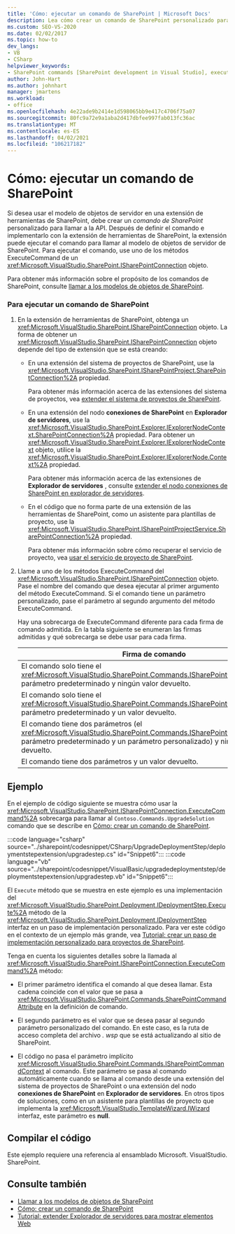 ```yaml
---
title: 'Cómo: ejecutar un comando de SharePoint | Microsoft Docs'
description: Lea cómo crear un comando de SharePoint personalizado para llamar a la API del modelo de objetos de servidor desde una extensión de herramientas de SharePoint.
ms.custom: SEO-VS-2020
ms.date: 02/02/2017
ms.topic: how-to
dev_langs:
- VB
- CSharp
helpviewer_keywords:
- SharePoint commands [SharePoint development in Visual Studio], executing
author: John-Hart
ms.author: johnhart
manager: jmartens
ms.workload:
- office
ms.openlocfilehash: 4e22ade9b2414e1d598065bb9e417c4706f75a07
ms.sourcegitcommit: 80fc9a72e9a1aba2d417dbfee997fab013fc36ac
ms.translationtype: MT
ms.contentlocale: es-ES
ms.lasthandoff: 04/02/2021
ms.locfileid: "106217182"
---
```

# <a name="how-to-execute-a-sharepoint-command"></a>Cómo: ejecutar un comando de SharePoint
  Si desea usar el modelo de objetos de servidor en una extensión de herramientas de SharePoint, debe crear un *comando de SharePoint* personalizado para llamar a la API. Después de definir el comando e implementarlo con la extensión de herramientas de SharePoint, la extensión puede ejecutar el comando para llamar al modelo de objetos de servidor de SharePoint. Para ejecutar el comando, use uno de los métodos ExecuteCommand de un <xref:Microsoft.VisualStudio.SharePoint.ISharePointConnection> objeto.

 Para obtener más información sobre el propósito de los comandos de SharePoint, consulte [llamar a los modelos de objetos de SharePoint](../sharepoint/calling-into-the-sharepoint-object-models.md).

### <a name="to-execute-a-sharepoint-command"></a>Para ejecutar un comando de SharePoint

1. En la extensión de herramientas de SharePoint, obtenga un <xref:Microsoft.VisualStudio.SharePoint.ISharePointConnection> objeto. La forma de obtener un <xref:Microsoft.VisualStudio.SharePoint.ISharePointConnection> objeto depende del tipo de extensión que se está creando:

    - En una extensión del sistema de proyectos de SharePoint, use la <xref:Microsoft.VisualStudio.SharePoint.ISharePointProject.SharePointConnection%2A> propiedad.

         Para obtener más información acerca de las extensiones del sistema de proyectos, vea [extender el sistema de proyectos de SharePoint](../sharepoint/extending-the-sharepoint-project-system.md).

    - En una extensión del nodo **conexiones de SharePoint** en **Explorador de servidores**, use la <xref:Microsoft.VisualStudio.SharePoint.Explorer.IExplorerNodeContext.SharePointConnection%2A> propiedad. Para obtener un <xref:Microsoft.VisualStudio.SharePoint.Explorer.IExplorerNodeContext> objeto, utilice la <xref:Microsoft.VisualStudio.SharePoint.Explorer.IExplorerNode.Context%2A> propiedad.

         Para obtener más información acerca de las extensiones de **Explorador de servidores** , consulte [extender el nodo conexiones de SharePoint en explorador de servidores](../sharepoint/extending-the-sharepoint-connections-node-in-server-explorer.md).

    - En el código que no forma parte de una extensión de las herramientas de SharePoint, como un asistente para plantillas de proyecto, use la <xref:Microsoft.VisualStudio.SharePoint.ISharePointProjectService.SharePointConnection%2A> propiedad.

         Para obtener más información sobre cómo recuperar el servicio de proyecto, vea [usar el servicio de proyecto de SharePoint](../sharepoint/using-the-sharepoint-project-service.md).

2. Llame a uno de los métodos ExecuteCommand del <xref:Microsoft.VisualStudio.SharePoint.ISharePointConnection> objeto. Pase el nombre del comando que desea ejecutar al primer argumento del método ExecuteCommand. Si el comando tiene un parámetro personalizado, pase el parámetro al segundo argumento del método ExecuteCommand.

     Hay una sobrecarga de ExecuteCommand diferente para cada firma de comando admitida. En la tabla siguiente se enumeran las firmas admitidas y qué sobrecarga se debe usar para cada firma.

    |Firma de comando|Sobrecarga ExecuteCommand que se va a usar|
    |-----------------------|------------------------------------|
    |El comando solo tiene el <xref:Microsoft.VisualStudio.SharePoint.Commands.ISharePointCommandContext> parámetro predeterminado y ningún valor devuelto.|<xref:Microsoft.VisualStudio.SharePoint.ISharePointConnection.ExecuteCommand%2A>|
    |El comando solo tiene el <xref:Microsoft.VisualStudio.SharePoint.Commands.ISharePointCommandContext> parámetro predeterminado y un valor devuelto.|<xref:Microsoft.VisualStudio.SharePoint.ISharePointConnection.ExecuteCommand%2A>|
    |El comando tiene dos parámetros (el <xref:Microsoft.VisualStudio.SharePoint.Commands.ISharePointCommandContext> parámetro predeterminado y un parámetro personalizado) y ningún valor devuelto.|<xref:Microsoft.VisualStudio.SharePoint.ISharePointConnection.ExecuteCommand%2A>|
    |El comando tiene dos parámetros y un valor devuelto.|<xref:Microsoft.VisualStudio.SharePoint.ISharePointConnection.ExecuteCommand%2A>|

## <a name="example"></a>Ejemplo
 En el ejemplo de código siguiente se muestra cómo usar la <xref:Microsoft.VisualStudio.SharePoint.ISharePointConnection.ExecuteCommand%2A> sobrecarga para llamar al `Contoso.Commands.UpgradeSolution` comando que se describe en [Cómo: crear un comando de SharePoint](../sharepoint/how-to-create-a-sharepoint-command.md).

 :::code language="csharp" source="../sharepoint/codesnippet/CSharp/UpgradeDeploymentStep/deploymentstepextension/upgradestep.cs" id="Snippet6":::
 :::code language="vb" source="../sharepoint/codesnippet/VisualBasic/upgradedeploymentstep/deploymentstepextension/upgradestep.vb" id="Snippet6":::

 El `Execute` método que se muestra en este ejemplo es una implementación del <xref:Microsoft.VisualStudio.SharePoint.Deployment.IDeploymentStep.Execute%2A> método de la <xref:Microsoft.VisualStudio.SharePoint.Deployment.IDeploymentStep> interfaz en un paso de implementación personalizado. Para ver este código en el contexto de un ejemplo más grande, vea [Tutorial: crear un paso de implementación personalizado para proyectos de SharePoint](../sharepoint/walkthrough-creating-a-custom-deployment-step-for-sharepoint-projects.md).

 Tenga en cuenta los siguientes detalles sobre la llamada al <xref:Microsoft.VisualStudio.SharePoint.ISharePointConnection.ExecuteCommand%2A> método:

- El primer parámetro identifica el comando al que desea llamar. Esta cadena coincide con el valor que se pasa a <xref:Microsoft.VisualStudio.SharePoint.Commands.SharePointCommandAttribute> en la definición de comando.

- El segundo parámetro es el valor que se desea pasar al segundo parámetro personalizado del comando. En este caso, es la ruta de acceso completa del archivo *. wsp* que se está actualizando al sitio de SharePoint.

- El código no pasa el parámetro implícito <xref:Microsoft.VisualStudio.SharePoint.Commands.ISharePointCommandContext> al comando. Este parámetro se pasa al comando automáticamente cuando se llama al comando desde una extensión del sistema de proyectos de SharePoint o una extensión del nodo **conexiones de SharePoint** en **Explorador de servidores**. En otros tipos de soluciones, como en un asistente para plantillas de proyecto que implementa la <xref:Microsoft.VisualStudio.TemplateWizard.IWizard> interfaz, este parámetro es **null**.

## <a name="compile-the-code"></a>Compilar el código
 Este ejemplo requiere una referencia al ensamblado Microsoft. VisualStudio. SharePoint.

## <a name="see-also"></a>Consulte también
- [Llamar a los modelos de objetos de SharePoint](../sharepoint/calling-into-the-sharepoint-object-models.md)
- [Cómo: crear un comando de SharePoint](../sharepoint/how-to-create-a-sharepoint-command.md)
- [Tutorial: extender Explorador de servidores para mostrar elementos Web](../sharepoint/walkthrough-extending-server-explorer-to-display-web-parts.md)
